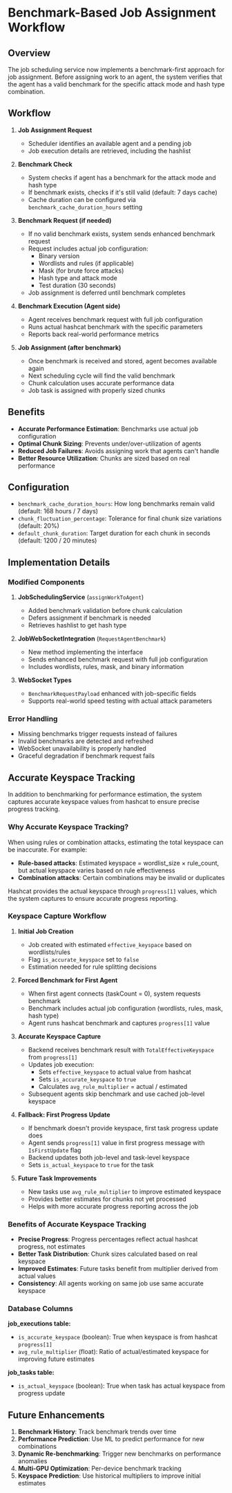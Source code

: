 # Benchmark-Based Job Assignment Workflow

## Overview

The job scheduling service now implements a benchmark-first approach for job assignment. Before assigning work to an agent, the system verifies that the agent has a valid benchmark for the specific attack mode and hash type combination.

## Workflow

1. **Job Assignment Request**
   - Scheduler identifies an available agent and a pending job
   - Job execution details are retrieved, including the hashlist

2. **Benchmark Check**
   - System checks if agent has a benchmark for the attack mode and hash type
   - If benchmark exists, checks if it's still valid (default: 7 days cache)
   - Cache duration can be configured via `benchmark_cache_duration_hours` setting

3. **Benchmark Request (if needed)**
   - If no valid benchmark exists, system sends enhanced benchmark request
   - Request includes actual job configuration:
     - Binary version
     - Wordlists and rules (if applicable)
     - Mask (for brute force attacks)
     - Hash type and attack mode
     - Test duration (30 seconds)
   - Job assignment is deferred until benchmark completes

4. **Benchmark Execution (Agent side)**
   - Agent receives benchmark request with full job configuration
   - Runs actual hashcat benchmark with the specific parameters
   - Reports back real-world performance metrics

5. **Job Assignment (after benchmark)**
   - Once benchmark is received and stored, agent becomes available again
   - Next scheduling cycle will find the valid benchmark
   - Chunk calculation uses accurate performance data
   - Job task is assigned with properly sized chunks

## Benefits

- **Accurate Performance Estimation**: Benchmarks use actual job configuration
- **Optimal Chunk Sizing**: Prevents under/over-utilization of agents
- **Reduced Job Failures**: Avoids assigning work that agents can't handle
- **Better Resource Utilization**: Chunks are sized based on real performance

## Configuration

- `benchmark_cache_duration_hours`: How long benchmarks remain valid (default: 168 hours / 7 days)
- `chunk_fluctuation_percentage`: Tolerance for final chunk size variations (default: 20%)
- `default_chunk_duration`: Target duration for each chunk in seconds (default: 1200 / 20 minutes)

## Implementation Details

### Modified Components

1. **JobSchedulingService** (`assignWorkToAgent`)
   - Added benchmark validation before chunk calculation
   - Defers assignment if benchmark is needed
   - Retrieves hashlist to get hash type

2. **JobWebSocketIntegration** (`RequestAgentBenchmark`)
   - New method implementing the interface
   - Sends enhanced benchmark request with full job configuration
   - Includes wordlists, rules, mask, and binary information

3. **WebSocket Types**
   - `BenchmarkRequestPayload` enhanced with job-specific fields
   - Supports real-world speed testing with actual attack parameters

### Error Handling

- Missing benchmarks trigger requests instead of failures
- Invalid benchmarks are detected and refreshed
- WebSocket unavailability is properly handled
- Graceful degradation if benchmark request fails

## Accurate Keyspace Tracking

In addition to benchmarking for performance estimation, the system captures accurate keyspace values from hashcat to ensure precise progress tracking.

### Why Accurate Keyspace Tracking?

When using rules or combination attacks, estimating the total keyspace can be inaccurate. For example:
- **Rule-based attacks**: Estimated keyspace = wordlist_size × rule_count, but actual keyspace varies based on rule effectiveness
- **Combination attacks**: Certain combinations may be invalid or duplicates

Hashcat provides the actual keyspace through `progress[1]` values, which the system captures to ensure accurate progress reporting.

### Keyspace Capture Workflow

1. **Initial Job Creation**
   - Job created with estimated `effective_keyspace` based on wordlists/rules
   - Flag `is_accurate_keyspace` set to `false`
   - Estimation needed for rule splitting decisions

2. **Forced Benchmark for First Agent**
   - When first agent connects (taskCount = 0), system requests benchmark
   - Benchmark includes actual job configuration (wordlists, rules, mask, hash type)
   - Agent runs hashcat benchmark and captures `progress[1]` value

3. **Accurate Keyspace Capture**
   - Backend receives benchmark result with `TotalEffectiveKeyspace` from `progress[1]`
   - Updates job execution:
     - Sets `effective_keyspace` to actual value from hashcat
     - Sets `is_accurate_keyspace` to `true`
     - Calculates `avg_rule_multiplier` = actual / estimated
   - Subsequent agents skip benchmark and use cached job-level keyspace

4. **Fallback: First Progress Update**
   - If benchmark doesn't provide keyspace, first task progress update does
   - Agent sends `progress[1]` value in first progress message with `IsFirstUpdate` flag
   - Backend updates both job-level and task-level keyspace
   - Sets `is_actual_keyspace` to `true` for the task

5. **Future Task Improvements**
   - New tasks use `avg_rule_multiplier` to improve estimated keyspace
   - Provides better estimates for chunks not yet processed
   - Helps with more accurate progress reporting across the job

### Benefits of Accurate Keyspace Tracking

- **Precise Progress**: Progress percentages reflect actual hashcat progress, not estimates
- **Better Task Distribution**: Chunk sizes calculated based on real keyspace
- **Improved Estimates**: Future tasks benefit from multiplier derived from actual values
- **Consistency**: All agents working on same job use same accurate keyspace

### Database Columns

**job_executions table:**
- `is_accurate_keyspace` (boolean): True when keyspace is from hashcat `progress[1]`
- `avg_rule_multiplier` (float): Ratio of actual/estimated keyspace for improving future estimates

**job_tasks table:**
- `is_actual_keyspace` (boolean): True when task has actual keyspace from progress update

## Future Enhancements

1. **Benchmark History**: Track benchmark trends over time
2. **Performance Prediction**: Use ML to predict performance for new combinations
3. **Dynamic Re-benchmarking**: Trigger new benchmarks on performance anomalies
4. **Multi-GPU Optimization**: Per-device benchmark tracking
5. **Keyspace Prediction**: Use historical multipliers to improve initial estimates